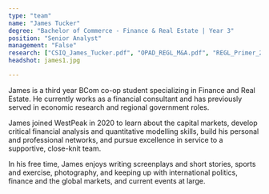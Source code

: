 ```yaml
---
type: "team"
name: "James Tucker"
degree: "Bachelor of Commerce - Finance & Real Estate | Year 3"
position: "Senior Analyst"
management: "False"
research: ["CSIQ_James_Tucker.pdf", "OPAD_REGL_M&A.pdf", "REGL_Primer_2022.pdf"]
headshot: james1.jpg

---
```


James is a third year BCom co-op student specializing in Finance and Real Estate. He currently works as a financial consultant and has previously served in economic research and regional government roles.

James joined WestPeak in 2020 to learn about the capital markets, develop critical financial analysis and quantitative modelling skills, build his personal and professional networks, and pursue excellence in service to a supportive, close-knit team.

In his free time, James enjoys writing screenplays and short stories, sports and exercise, photography, and keeping up with international politics, finance and the global markets, and current events at large.